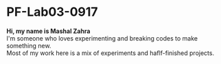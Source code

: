 # PF-Lab03-0917
**Hi, my name is Mashal Zahra**\
I'm someone who loves experimenting and breaking codes to make something new.\
Most of my work here is a mix of experiments and haflf-finished projects.
